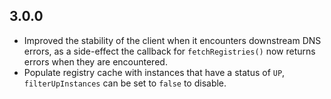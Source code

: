 ## 3.0.0
  - Improved the stability of the client when it encounters downstream DNS errors, as a side-effect the callback for `fetchRegistries()` now returns errors when they are encountered.
  - Populate registry cache with instances that have a status of `UP`, `filterUpInstances` can be set to `false` to disable.
